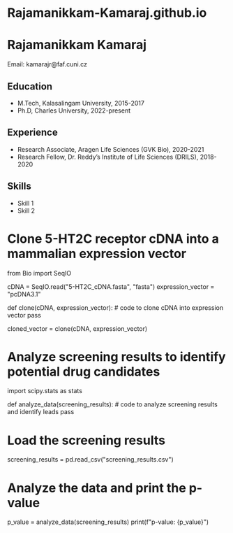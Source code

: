 # Rajamanikkam-Kamaraj.github.io
<html>
  <head>
    <title>My CV</title>
  </head>
  <body>
    <h1>Rajamanikkam Kamaraj</h1>
    <p>Email: kamarajr@faf.cuni.cz</p>
    <h2>Education</h2>
    <ul>
      <li>M.Tech, Kalasalingam University, 2015-2017</li>
      <li>Ph.D, Charles University, 2022-present</li>
    </ul>
    <h2>Experience</h2>
    <ul>
      <li>Research Associate, Aragen Life Sciences (GVK Bio), 2020-2021</li>
      <li>Research Fellow, Dr. Reddy’s Institute of Life Sciences (DRILS), 2018-2020</li>
    </ul>
    <h2>Skills</h2>
    <ul>
      <li>Skill 1</li>
      <li>Skill 2</li>
    </ul>
  </body>
</html>

# Clone 5-HT2C receptor cDNA into a mammalian expression vector
from Bio import SeqIO

cDNA = SeqIO.read("5-HT2C_cDNA.fasta", "fasta")
expression_vector = "pcDNA3.1"

def clone(cDNA, expression_vector):
    # code to clone cDNA into expression vector
    pass

cloned_vector = clone(cDNA, expression_vector)

# Analyze screening results to identify potential drug candidates
import scipy.stats as stats

def analyze_data(screening_results):
    # code to analyze screening results and identify leads
    pass

# Load the screening results
screening_results = pd.read_csv("screening_results.csv")

# Analyze the data and print the p-value
p_value = analyze_data(screening_results)
print(f"p-value: {p_value}")

